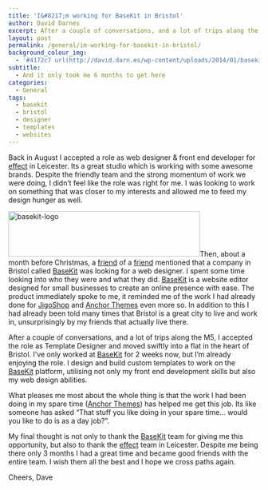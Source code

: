 ```yaml
---
title: 'I&#8217;m working for BaseKit in Bristol'
author: David Darnes
excerpt: After a couple of conversations, and a lot of trips along the M5, I now work for BaseKit in Bristol. I design and build custom templates for the BaseKit platform, and so far its awesome.
layout: post
permalink: /general/im-working-for-basekit-in-bristol/
background_colour_img:
  - '#4172c7 url(http://david.darn.es/wp-content/uploads/2014/01/basekit-bristol-bg.jpg)'
subtitle:
  - And it only took me 6 months to get here
categories:
  - General
tags:
  - basekit
  - bristol
  - designer
  - templates
  - websites
---
```

Back in August I accepted a role as web designer & front end developer for [effect][1] in Leicester. Its a great studio which is working with some awesome brands. Despite the friendly team and the strong momentum of work we were doing, I didn&#8217;t feel like the role was right for me. I was looking to work on something that was closer to my interests and allowed me to feed my design hunger as well.

<img class="alignright  wp-image-912" style="border: 0;" alt="basekit-logo" src="http://david.darn.es/wp-content/uploads/2014/01/basekit-logo.png" width="384" height="91" />Then, about a month before Christmas, a [friend][2] of a [friend][3] mentioned that a company in Bristol called [BaseKit][4] was looking for a web designer. I spent some time looking into who they were and what they did. [BaseKit][4] is a website editor designed for small businesses to create an online presence with ease. The product immediately spoke to me, it reminded me of the work I had already done for [JigoShop][5] and [Anchor Themes][6] even more so. In addition to this I had already been told many times that Bristol is a great city to live and work in, unsurprisingly by my friends that actually live there.

After a couple of conversations, and a lot of trips along the M5, I accepted the role as Template Designer and moved swiftly into a flat in the heart of Bristol. I&#8217;ve only worked at [BaseKit][4] for 2 weeks now, but I&#8217;m already enjoying the role. I design and build custom templates to work on the [BaseKit][4] platform, utilising not only my front end development skills but also my web design abilities.

What pleases me most about the whole thing is that the work I had been doing in my spare time ([Anchor Themes][6]) has helped me get this job. Its like someone has asked &#8220;That stuff you like doing in your spare time… would you like to do is as a day job?&#8221;.

My final thought is not only to thank the [BaseKit][4] team for giving me this opportunity, but also to thank the [effect][1] team in Leicester. Despite me being there only 3 months I had a great time and became good friends with the entire team. I wish them all the best and I hope we cross paths again.

Cheers, Dave

 [1]: http://effectdigital.com/
 [2]: http://daleanthony.com/
 [3]: http://createdbypete.com/
 [4]: http://basekit.com/
 [5]: http://jigoshop.com/
 [6]: http://anchorthemes.com/